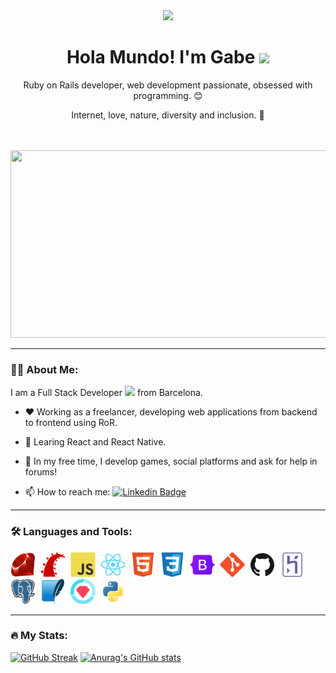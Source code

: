 <div id="header" align="center">
  <img src="https://media1.giphy.com/media/fVPR3NSqLjVQFEPmP8/giphy.gif?cid=ecf05e47tj18ste94v0ua26e2tfde8zs5cljaaaxp4179fgx&ep=v1_stickers_search&rid=giphy.gif&ct=s" width="100"/>
  <h1>Hola Mundo! I'm Gabe <img src="https://media.giphy.com/media/hvRJCLFzcasrR4ia7z/giphy.gif" width="30px"/></h1>
  <p>Ruby on Rails developer, web development passionate, obsessed with programming. 😊</p>
  <p>Internet, love, nature, diversity and inclusion. 🫶</p>
  <img src="https://komarev.com/ghpvc/?username=ghmartinez&style=flat-square&color=red" alt=""/>
</div>

<br>
<div align="center">
  <img src="https://media.giphy.com/media/dWesBcTLavkZuG35MI/giphy.gif" width="600" height="300"/>
</div>

---

### 👨‍💻 About Me:

I am a Full Stack Developer <img src="https://media.giphy.com/media/WUlplcMpOCEmTGBtBW/giphy.gif" width="30"> from Barcelona.

- ❤️ Working as a freelancer, developing web applications from backend to frontend using RoR.

- 💙 Learing React and React Native.

- 🤍 In my free time, I develop games, social platforms and ask for help in forums!

- 📫 How to reach me: [![Linkedin Badge](https://img.shields.io/badge/-Gabe-red?style=flat&logo=Linkedin&logoColor=white)](https://www.linkedin.com/in/ghmartinez/)

---

### :hammer_and_wrench: Languages and Tools:

<div>
  <img src="https://github.com/devicons/devicon/blob/master/icons/ruby/ruby-original.svg" title="Ruby" alt="Ruby" width="40" height="40"/>&nbsp;
  <img src="https://github.com/devicons/devicon/blob/master/icons/rails/rails-plain.svg" title="Rails" alt="Rails" width="40" height="40"/>&nbsp;
  <img src="https://github.com/devicons/devicon/blob/master/icons/javascript/javascript-original.svg" title="JavaScript" alt="JavaScript" width="40" height="40"/>&nbsp;
  <img src="https://github.com/devicons/devicon/blob/master/icons/react/react-original.svg" title="React" alt="React" width="40" height="40"/>&nbsp;
  <img src="https://github.com/devicons/devicon/blob/master/icons/html5/html5-original.svg" title="HTML" alt="HTML" width="40" height="40"/>&nbsp;
  <img src="https://github.com/devicons/devicon/blob/master/icons/css3/css3-original.svg" title="CSS" alt="CSS" width="40" height="40"/>&nbsp;
  <img src="https://github.com/devicons/devicon/blob/master/icons/bootstrap/bootstrap-original.svg" title="Bootstrap" alt="Bootstrap" width="40" height="40"/>&nbsp;
  <img src="https://github.com/devicons/devicon/blob/master/icons/git/git-original.svg"  title="git" alt="git" width="40" height="40"/>&nbsp;
  <img src="https://github.com/devicons/devicon/blob/master/icons/github/github-original.svg" title="GitHub" alt="GitHub" width="40" height="40"/>&nbsp;
  <img src="https://github.com/devicons/devicon/blob/master/icons/heroku/heroku-original.svg" title="Heroku" alt="Heroku" width="40" height="40"/>&nbsp;
  <img src="https://github.com/devicons/devicon/blob/master/icons/postgresql/postgresql-original.svg" title="PostgreSQL" alt="PostgreSQL" width="40" height="40"/>&nbsp;
  <img src="https://github.com/devicons/devicon/blob/master/icons/sqlite/sqlite-original.svg" title="SQLite" alt="SQLite" width="40" height="40"/>&nbsp;
  <img src="https://github.com/devicons/devicon/blob/master/icons/rspec/rspec-original.svg" title="RSpec" alt="RSpec" width="40" height="40"/>&nbsp;
  <img src="https://github.com/devicons/devicon/blob/master/icons/python/python-original.svg" title="Python" **alt="Python" width="40" height="40"/>
</div>

---

### 🔥 My Stats:

[![GitHub Streak](http://github-readme-streak-stats.herokuapp.com?user=ghmartinez&theme=dark&background=000000)](https://git.io/streak-stats)
[![Anurag's GitHub stats](https://github-readme-stats.vercel.app/api?username=ghmartinez)](https://github.com/anuraghazra/github-readme-stats)
